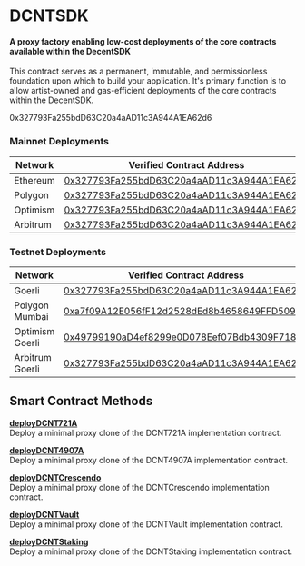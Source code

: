 # DCNTSDK

#### A proxy factory enabling low-cost deployments of the core contracts available within the DecentSDK

This contract serves as a permanent, immutable, and permissionless foundation upon which to build your application. It's primary function is to allow artist-owned and gas-efficient deployments of the core contracts within the DecentSDK.

0x327793Fa255bdD63C20a4aAD11c3A944A1EA62d6

### Mainnet Deployments

| Network | Verified Contract Address |
| --- | --- |
| Ethereum | [0x327793Fa255bdD63C20a4aAD11c3A944A1EA62d6](https://etherscan.io/address/0x327793Fa255bdD63C20a4aAD11c3A944A1EA62d6#code) |
| Polygon | [0x327793Fa255bdD63C20a4aAD11c3A944A1EA62d6](https://polygonscan.com/address/0x327793Fa255bdD63C20a4aAD11c3A944A1EA62d6#code) |
| Optimism | [0x327793Fa255bdD63C20a4aAD11c3A944A1EA62d6](https://optimistic.etherscan.io/address/0x327793Fa255bdD63C20a4aAD11c3A944A1EA62d6#code) |
| Arbitrum | [0x327793Fa255bdD63C20a4aAD11c3A944A1EA62d6](https://arbiscan.io/address/0x327793Fa255bdD63C20a4aAD11c3A944A1EA62d6/contracts#code) |


### Testnet Deployments

| Network | Verified Contract Address |
| --- | --- |
| Goerli | [0x327793Fa255bdD63C20a4aAD11c3A944A1EA62d6](https://goerli.etherscan.io/address/0x327793Fa255bdD63C20a4aAD11c3A944A1EA62d6#code) |
| Polygon Mumbai | [0xa7f09A12E056fF12d2528dEd8b4658649FFD509B](https://mumbai.polygonscan.com/address/0xa7f09A12E056fF12d2528dEd8b4658649FFD509B#code) |
| Optimism Goerli | [0x49799190aD4ef8299e0D078Eef07Bdb4309F7186](https://goerli-optimism.etherscan.io/address/0x49799190aD4ef8299e0D078Eef07Bdb4309F7186#code) |
| Arbitrum Goerli | [0x327793Fa255bdD63C20a4aAD11c3A944A1EA62d6](https://goerli-rollup-explorer.arbitrum.io/address/0x327793Fa255bdD63C20a4aAD11c3A944A1EA62d6/contracts#address-tabs) |


## Smart Contract Methods

[**deployDCNT721A**](Edition.md)  
Deploy a minimal proxy clone of the DCNT721A implementation contract.

[**deployDCNT4907A**](Rentable.md)  
Deploy a minimal proxy clone of the DCNT4907A implementation contract.

[**deployDCNTCrescendo**](Crescendo.md)  
Deploy a minimal proxy clone of the DCNTCrescendo implementation contract.

[**deployDCNTVault**](Vault.md)  
Deploy a minimal proxy clone of the DCNTVault implementation contract.

[**deployDCNTStaking**](Staking.md)  
Deploy a minimal proxy clone of the DCNTStaking implementation contract.


